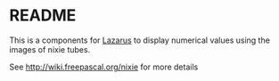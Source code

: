 # README #

This is a components for [Lazarus](http://www.lazarus-ide.org/) to display numerical values using the images of nixie tubes.


See http://wiki.freepascal.org/nixie for more details